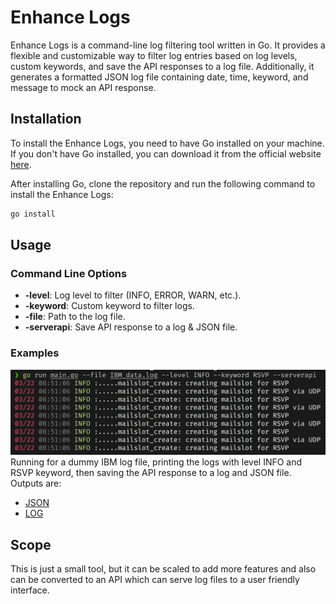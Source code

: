 # Enhance Logs

Enhance Logs is a command-line log filtering tool written in Go. It provides a flexible and customizable way to filter log entries based on log levels, custom keywords, and save the API responses to a log file. Additionally, it generates a formatted JSON log file containing date, time, keyword, and message to mock an API response.

## Installation

To install the Enhance Logs, you need to have Go installed on your machine. If you don't have Go installed, you can download it from the official website [here](https://golang.org/dl/).

After installing Go, clone the repository and run the following command to install the Enhance Logs:

```bash
go install
```

## Usage

### Command Line Options

- **-level**: Log level to filter (INFO, ERROR, WARN, etc.).
- **-keyword**: Custom keyword to filter logs.
- **-file**: Path to the log file.
- **-serverapi**: Save API response to a log & JSON file.

### Examples
![Terminal](./assets/terminal.png)
Running for a dummy IBM log file, printing the logs with level INFO and RSVP keyword, then saving the API response to a log and JSON file. Outputs are:
* [JSON](./apiresponse.json)
* [LOG](./apiresponse.log)


## Scope

This is just a small tool, but it can be scaled to add more features and also can be converted to an API which can serve log files to a user friendly interface.
